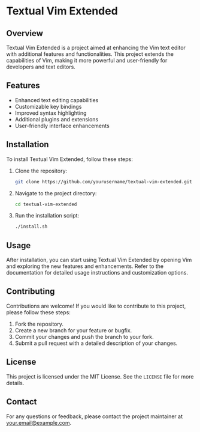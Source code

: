 # Textual Vim Extended

## Overview
Textual Vim Extended is a project aimed at enhancing the Vim text editor with additional features and functionalities. This project extends the capabilities of Vim, making it more powerful and user-friendly for developers and text editors.

## Features
- Enhanced text editing capabilities
- Customizable key bindings
- Improved syntax highlighting
- Additional plugins and extensions
- User-friendly interface enhancements

## Installation
To install Textual Vim Extended, follow these steps:

1. Clone the repository:
    ```sh
    git clone https://github.com/yourusername/textual-vim-extended.git
    ```
2. Navigate to the project directory:
    ```sh
    cd textual-vim-extended
    ```
3. Run the installation script:
    ```sh
    ./install.sh
    ```

## Usage
After installation, you can start using Textual Vim Extended by opening Vim and exploring the new features and enhancements. Refer to the documentation for detailed usage instructions and customization options.

## Contributing
Contributions are welcome! If you would like to contribute to this project, please follow these steps:

1. Fork the repository.
2. Create a new branch for your feature or bugfix.
3. Commit your changes and push the branch to your fork.
4. Submit a pull request with a detailed description of your changes.

## License
This project is licensed under the MIT License. See the `LICENSE` file for more details.

## Contact
For any questions or feedback, please contact the project maintainer at your.email@example.com.